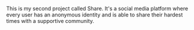 This is my second project called Share. It's a social media platform where every user has an anonymous identity and is able to share
their hardest times with a supportive community. 
